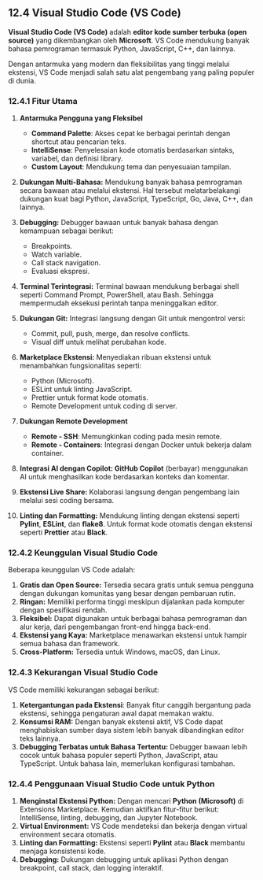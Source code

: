 ## 12.4 Visual Studio Code (VS Code)

**Visual Studio Code (VS Code)** adalah **editor kode sumber terbuka (open source)** yang dikembangkan oleh **Microsoft**. VS Code mendukung banyak bahasa pemrograman termasuk Python, JavaScript, C++, dan lainnya.

Dengan antarmuka yang modern dan fleksibilitas yang tinggi melalui ekstensi, VS Code menjadi salah satu alat pengembang yang paling populer di dunia.

### 12.4.1 Fitur Utama

1. **Antarmuka Pengguna yang Fleksibel**

    - **Command Palette**: Akses cepat ke berbagai perintah dengan shortcut atau pencarian teks.
    - **IntelliSense**: Penyelesaian kode otomatis berdasarkan sintaks, variabel, dan definisi library.
    - **Custom Layout**: Mendukung tema dan penyesuaian tampilan.

2. **Dukungan Multi-Bahasa:** Mendukung banyak bahasa pemrograman secara bawaan atau melalui ekstensi. Hal tersebut melatarbelakangi dukungan kuat bagi Python, JavaScript, TypeScript, Go, Java, C++, dan lainnya.

3. **Debugging:** Debugger bawaan untuk banyak bahasa dengan kemampuan sebagai berikut:

    - Breakpoints.
    - Watch variable.
    - Call stack navigation.
    - Evaluasi ekspresi.
   
4. **Terminal Terintegrasi:** Terminal bawaan mendukung berbagai shell seperti Command Prompt, PowerShell, atau Bash. Sehingga mempermudah eksekusi perintah tanpa meninggalkan editor.

5. **Dukungan Git:** Integrasi langsung dengan Git untuk mengontrol versi:

    - Commit, pull, push, merge, dan resolve conflicts.
    - Visual diff untuk melihat perubahan kode.

6. **Marketplace Ekstensi:** Menyediakan ribuan ekstensi untuk menambahkan fungsionalitas seperti:

    - Python (Microsoft).
    - ESLint untuk linting JavaScript.
    - Prettier untuk format kode otomatis.
    - Remote Development untuk coding di server.

7. **Dukungan Remote Development**

    - **Remote - SSH**: Memungkinkan coding pada mesin remote.
    - **Remote - Containers**: Integrasi dengan Docker untuk bekerja dalam container.

8. **Integrasi AI dengan Copilot: GitHub Copilot** (berbayar) menggunakan AI untuk menghasilkan kode berdasarkan konteks dan komentar.

9. **Ekstensi Live Share:** Kolaborasi langsung dengan pengembang lain melalui sesi coding bersama.

10. **Linting dan Formatting:** Mendukung linting dengan ekstensi seperti **Pylint**, **ESLint**, dan **flake8**. Untuk format kode otomatis dengan ekstensi seperti **Prettier** atau **Black**.

### **12.4.2 Keunggulan Visual Studio Code**

Beberapa keunggulan VS Code adalah:

1. **Gratis dan Open Source:** Tersedia secara gratis untuk semua pengguna dengan dukungan komunitas yang besar dengan pembaruan rutin.
2. **Ringan:** Memiliki performa tinggi meskipun dijalankan pada komputer dengan spesifikasi rendah.
3. **Fleksibel:** Dapat digunakan untuk berbagai bahasa pemrograman dan alur kerja, dari pengembangan front-end hingga back-end.
4. **Ekstensi yang Kaya:** Marketplace menawarkan ekstensi untuk hampir semua bahasa dan framework.
5. **Cross-Platform:** Tersedia untuk Windows, macOS, dan Linux.

### **12.4.3 Kekurangan Visual Studio Code**

VS Code memiliki kekurangan sebagai berikut:

1. **Ketergantungan pada Ekstensi**: Banyak fitur canggih bergantung pada ekstensi, sehingga pengaturan awal dapat memakan waktu.
2. **Konsumsi RAM:** Dengan banyak ekstensi aktif, VS Code dapat menghabiskan sumber daya sistem lebih banyak dibandingkan editor teks lainnya.
3. **Debugging Terbatas untuk Bahasa Tertentu:** Debugger bawaan lebih cocok untuk bahasa populer seperti Python, JavaScript, atau TypeScript. Untuk bahasa lain, memerlukan konfigurasi tambahan.

### **12.4.4 Penggunaan Visual Studio Code untuk Python**

1. **Menginstal Ekstensi Python:** Dengan mencari **Python (Microsoft)** di Extensions Marketplace. Kemudian aktifkan fitur-fitur berikut: IntelliSense, linting, debugging, dan Jupyter Notebook.
2. **Virtual Environment:** VS Code mendeteksi dan bekerja dengan virtual environment secara otomatis.
3. **Linting dan Formatting:** Ekstensi seperti **Pylint** atau **Black** membantu menjaga konsistensi kode.
4. **Debugging:** Dukungan debugging untuk aplikasi Python dengan breakpoint, call stack, dan logging interaktif.